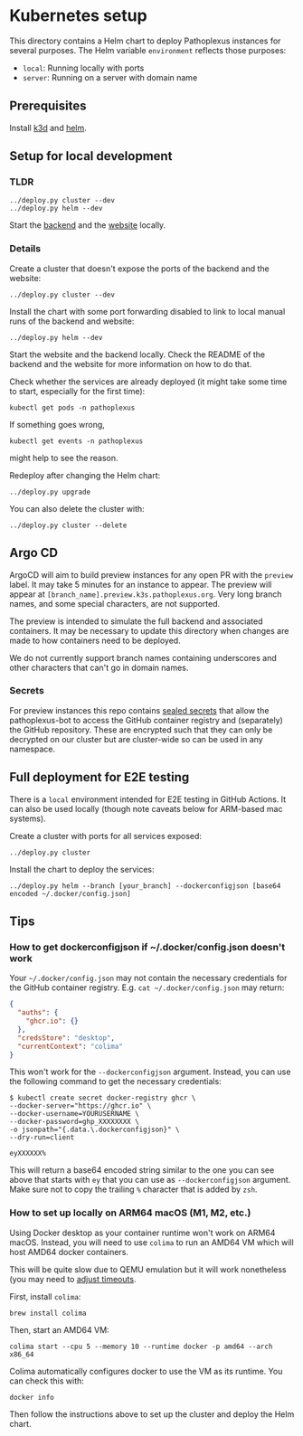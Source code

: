 # Kubernetes setup

This directory contains a Helm chart to deploy Pathoplexus instances for several purposes. 
The Helm variable `environment` reflects those purposes:
* `local`: Running locally with ports
* `server`: Running on a server with domain name

## Prerequisites

Install [k3d](https://k3d.io/v5.6.0/) and [helm](https://helm.sh/).

## Setup for local development

### TLDR

```shell
../deploy.py cluster --dev
../deploy.py helm --dev
```

Start the [backend](/backend/README.md) and the [website](/website/README.md) locally.

### Details

Create a cluster that doesn't expose the ports of the backend and the website:

```shell
../deploy.py cluster --dev
```


Install the chart with some port forwarding disabled to link to local manual runs of the backend and website:
```shell
../deploy.py helm --dev
```

Start the website and the backend locally.
Check the README of the backend and the website for more information on how to do that.

Check whether the services are already deployed (it might take some time to start, especially for the first time):

```shell
kubectl get pods -n pathoplexus
```

If something goes wrong,

```shell
kubectl get events -n pathoplexus
```

might help to see the reason.

Redeploy after changing the Helm chart:

```shell
../deploy.py upgrade
```

You can also delete the cluster with:

```shell
../deploy.py cluster --delete
```

## Argo CD

ArgoCD will aim to build preview instances for any open PR with the `preview` label. It may take 5 minutes for an instance to appear. The preview will appear at `[branch_name].preview.k3s.pathoplexus.org`. Very long branch names, and some special characters, are not supported.

The preview is intended to simulate the full backend and associated containers. It may be necessary to update this directory when changes are made to how containers need to be deployed.

We do not currently support branch names containing underscores and other characters that can't go in domain names.

### Secrets

For preview instances this repo contains [sealed secrets](https://sealed-secrets.netlify.app/) that allow the pathoplexus-bot to access the GitHub container registry and (separately) the GitHub repository. These are encrypted such that they can only be decrypted on our cluster but are cluster-wide so can be used in any namespace.

## Full deployment for E2E testing

There is a `local` environment intended for E2E testing in GitHub Actions.
It can also be used locally (though note caveats below for ARM-based mac systems).


Create a cluster with ports for all services exposed:

```shell
../deploy.py cluster
```

Install the chart to deploy the services:

```shell
../deploy.py helm --branch [your_branch] --dockerconfigjson [base64 encoded ~/.docker/config.json]
```

## Tips

### How to get dockerconfigjson if ~/.docker/config.json doesn't work

Your `~/.docker/config.json` may not contain the necessary credentials for the GitHub container registry. E.g. `cat ~/.docker/config.json` may return:

```json
{
  "auths": {
    "ghcr.io": {}
  },
  "credsStore": "desktop",
  "currentContext": "colima"
}
```

This won't work for the `--dockerconfigjson` argument. Instead, you can use the following command to get the necessary credentials:

```shell
$ kubectl create secret docker-registry ghcr \
--docker-server="https://ghcr.io" \
--docker-username=YOURUSERNAME \
--docker-password=ghp_XXXXXXXX \
-o jsonpath="{.data.\.dockerconfigjson}" \
--dry-run=client

eyXXXXXX%
```

This will return a base64 encoded string similar to the one you can see above that starts with `ey` that you can use as `--dockerconfigjson` argument. Make sure not to copy the trailing `%` character that is added by `zsh`.

### How to set up locally on ARM64 macOS (M1, M2, etc.)

Using Docker desktop as your container runtime won't work on ARM64 macOS. Instead, you will need to use `colima` to run an AMD64 VM which will host AMD64 docker containers.

This will be quite slow due to QEMU emulation but it will work nonetheless (you may need to [adjust timeouts](https://github.com/pathoplexus/pathoplexus/pull/583).

First, install `colima`:

```shell
brew install colima
```

Then, start an AMD64 VM:

```shell
colima start --cpu 5 --memory 10 --runtime docker -p amd64 --arch x86_64
```

Colima automatically configures docker to use the VM as its runtime. You can check this with:

```shell
docker info
```

Then follow the instructions above to set up the cluster and deploy the Helm chart.
